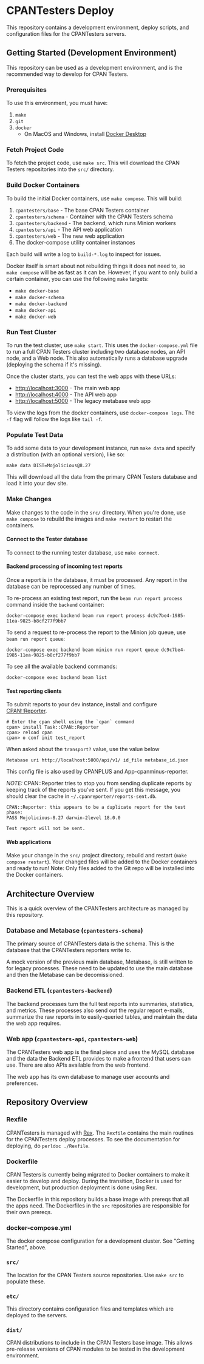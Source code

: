 
# CPANTesters Deploy

This repository contains a development environment, deploy scripts, and
configuration files for the CPANTesters servers.

## Getting Started (Development Environment)

This repository can be used as a development environment, and is the
recommended way to develop for CPAN Testers.

### Prerequisites

To use this environment, you must have:

1. `make`
2. `git`
3. `docker`
    * On MacOS and Windows, install [Docker Desktop](https://www.docker.com/products/docker-desktop)

### Fetch Project Code

To fetch the project code, use `make src`. This will download the CPAN
Testers repositories into the `src/` directory.

### Build Docker Containers

To build the initial Docker containers, use `make compose`. This will
build:

1. `cpantesters/base` - The base CPAN Testers container
2. `cpantesters/schema` - Container with the CPAN Testers schema
3. `cpantesters/backend` - The backend, which runs Minion workers
4. `cpantesters/api` - The API web application
5. `cpantesters/web` - The new web application
6. The docker-compose utility container instances

Each build will write a log to `build-*.log` to inspect for issues.

Docker itself is smart about not rebuilding things it does not need to,
so `make compose` will be as fast as it can be. However, if you want to
only build a certain container, you can use the following `make`
targets:

* `make docker-base`
* `make docker-schema`
* `make docker-backend`
* `make docker-api`
* `make docker-web`

### Run Test Cluster

To run the test cluster, use `make start`. This uses the
`docker-compose.yml` file to run a full CPAN Testers cluster including
two database nodes, an API node, and a Web node. This also automatically
runs a database upgrade (deploying the schema if it's missing).

Once the cluster starts, you can test the web apps with these URLs:

* <http://localhost:3000> - The main web app
* <http://localhost:4000> - The API web app
* <http://localhost:5000> - The legacy metabase web app

To view the logs from the docker containers, use `docker-compose logs`.
The `-f` flag will follow the logs like `tail -f`.

### Populate Test Data

To add some data to your development instance, run `make data` and
specify a distribution (with an optional version), like so:

    make data DIST=Mojolicious@8.27

This will download all the data from the primary CPAN Testers database
and load it into your dev site.

### Make Changes

Make changes to the code in the `src/` directory. When you're done, use
`make compose` to rebuild the images and `make restart` to restart the
containers.

#### Connect to the Tester database

To connect to the running tester database, use `make connect`.

#### Backend processing of incoming test reports

Once a report is in the database, it must be processed. Any report in
the database can be reprocessed any number of times.

To re-process an existing test report, run the `beam run report process`
command inside the `backend` container:

    docker-compose exec backend beam run report process dc9c7be4-1985-11ea-9825-b8cf277f9bb7

To send a request to re-process the report to the Minion job queue, use
`beam run report queue`:

    docker-compose exec backend beam minion run report queue dc9c7be4-1985-11ea-9825-b8cf277f9bb7

To see all the available backend commands:

    docker-compose exec backend beam list

#### Test reporting clients

To submit reports to your dev instance, install and configure
[CPAN::Reporter](http://metacpan.org/pod/CPAN::Reporter).

    # Enter the cpan shell using the `cpan` command
    cpan> install Task::CPAN::Reporter
    cpan> reload cpan
    cpan> o conf init test_report

When asked about the `transport?` value, use the value below

    Metabase uri http://localhost:5000/api/v1/ id_file metabase_id.json

This config file is also used by CPANPLUS and App-cpanminus-reporter.

*NOTE:* CPAN::Reporter tries to stop you from sending duplicate reports
by keeping track of the reports you've sent. If you get this message,
you should clear the cache in `~/.cpanreporter/reports-sent.db`.

    CPAN::Reporter: this appears to be a duplicate report for the test phase:
    PASS Mojolicious-8.27 darwin-2level 18.0.0

    Test report will not be sent.

#### Web applications

Make your change in the `src/` project directory, rebuild and restart
(`make compose restart`). Your changed files will be added to the Docker
containers and ready to run! Note: Only files added to the Git repo will
be installed into the Docker containers.

## Architecture Overview

This is a quick overview of the CPANTesters architecture as managed by
this repository.

### Database and Metabase (`cpantesters-schema`)

The primary source of CPANTesters data is the schema. This is the
database that the CPANTesters reporters write to.

A mock version of the previous main database, Metabase, is still written
to for legacy processes. These need to be updated to use the main
database and then the Metabase can be decomissioned.

### Backend ETL (`cpantesters-backend`)

The backend processes turn the full test reports into summaries,
statistics, and metrics.  These processes also send out the regular
report e-mails, summarize the raw reports in to easily-queried tables,
and maintain the data the web app requires.

### Web app (`cpantesters-api`, `cpantesters-web`)

The CPANTesters web app is the final piece and uses the MySQL database
and the data the Backend ETL provides to make a frontend that users can
use. There are also APIs available from the web frontend.

The web app has its own database to manage user accounts and
preferences.

## Repository Overview

### Rexfile

CPANTesters is managed with [Rex](http://rexify.org). The `Rexfile`
contains the main routines for the CPANTesters deploy processes. To
see the documentation for deploying, do `perldoc ./Rexfile`.

### Dockerfile

CPAN Testers is currently being migrated to Docker containers to make it
easier to develop and deploy. During the transition, Docker is used for
development, but production deployment is done using Rex.

The Dockerfile in this repository builds a base image with prereqs that
all the apps need. The Dockerfiles in the `src` repositories are
responsible for their own prereqs.

### docker-compose.yml

The docker compose configuration for a development cluster. See "Getting
Started", above.

### `src/`

The location for the CPAN Testers source repositories. Use `make src` to
populate these.

### `etc/`

This directory contains configuration files and templates which are
deployed to the servers.

### `dist/`

CPAN distributions to include in the CPAN Testers base image. This
allows pre-release versions of CPAN modules to be tested in the
development environment.

